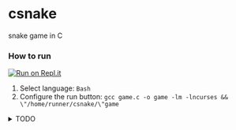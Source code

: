 # csnake

snake game in C

### How to run

[![Run on Repl.it](https://repl.it/badge/github/itsjoshthedeveloper/csnake)](https://repl.it/github/itsjoshthedeveloper/csnake)

1. Select language: `Bash`
2. Configure the run button: `gcc game.c -o game -lm -lncurses && \"/home/runner/csnake/\"game`

<details>
  <summary>TODO</summary>

- [x] Generate basic game window 
- [x] Add snake movement and collisions
- [x] Add apple and score
- [x] Use an array of positions to keep track of snake tail
- [x] Make snake tail grow proportionally to score
- [x] Ensure apple never spawns on snake
- [x] Handle snake tail collision
- [x] Ensure snake can't go backwards
- [x] Make snake speed increase proportionally to score
- [x] Show game instructions and controls
- [x] Create difficulty levels (slug, worm, python)
- [x] Allow player to play again
- [x] Allow player to skip instructions
- [x] Keep track of high score
- [x] Add good inline documentation

</details>
